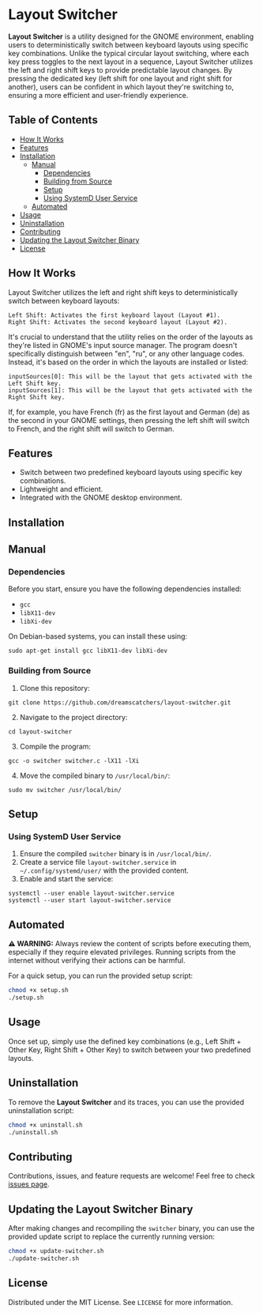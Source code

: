 # Layout Switcher

**Layout Switcher** is a utility designed for the GNOME environment, enabling users to deterministically switch between keyboard layouts using specific key combinations. Unlike the typical circular layout switching, where each key press toggles to the next layout in a sequence, Layout Switcher utilizes the left and right shift keys to provide predictable layout changes. By pressing the dedicated key (left shift for one layout and right shift for another), users can be confident in which layout they're switching to, ensuring a more efficient and user-friendly experience.

## Table of Contents

- [How It Works](#howitworks)
- [Features](#features)
- [Installation](#installation)
  - [Manual](#manual)
    - [Dependencies](#dependencies)
    - [Building from Source](#building-from-source)
    - [Setup](#setup)
    - [Using SystemD User Service](#using-systemd-user-service)
  - [Automated](#automated)
- [Usage](#usage)
- [Uninstallation](#uninstallation)
- [Contributing](#contributing)
- [Updating the Layout Switcher Binary](#contributing)
- [License](#license)

## How It Works

Layout Switcher utilizes the left and right shift keys to deterministically switch between keyboard layouts:

    Left Shift: Activates the first keyboard layout (Layout #1).
    Right Shift: Activates the second keyboard layout (Layout #2).

It's crucial to understand that the utility relies on the order of the layouts as they're listed in GNOME's input source manager. The program doesn't specifically distinguish between "en", "ru", or any other language codes. Instead, it's based on the order in which the layouts are installed or listed:

    inputSources[0]: This will be the layout that gets activated with the Left Shift key.
    inputSources[1]: This will be the layout that gets activated with the Right Shift key.

If, for example, you have French (fr) as the first layout and German (de) as the second in your GNOME settings, then pressing the left shift will switch to French, and the right shift will switch to German.

## Features

- Switch between two predefined keyboard layouts using specific key combinations.
- Lightweight and efficient.
- Integrated with the GNOME desktop environment.

## Installation
## Manual

### Dependencies

Before you start, ensure you have the following dependencies installed:

- `gcc`
- `libX11-dev`
- `libXi-dev`

On Debian-based systems, you can install these using:

```
sudo apt-get install gcc libX11-dev libXi-dev
```

### Building from Source

1. Clone this repository:
```
git clone https://github.com/dreamscatchers/layout-switcher.git
```

2. Navigate to the project directory:
```
cd layout-switcher
```

3. Compile the program:
```
gcc -o switcher switcher.c -lX11 -lXi
```

4. Move the compiled binary to `/usr/local/bin/`:
```
sudo mv switcher /usr/local/bin/
```

## Setup

### Using SystemD User Service

1. Ensure the compiled `switcher` binary is in `/usr/local/bin/`.
2. Create a service file `layout-switcher.service` in `~/.config/systemd/user/` with the provided content.
3. Enable and start the service:

```
systemctl --user enable layout-switcher.service
systemctl --user start layout-switcher.service
```

## Automated
**⚠️ WARNING:** Always review the content of scripts before executing them, especially if they require elevated privileges. Running scripts from the internet without verifying their actions can be harmful.

For a quick setup, you can run the provided setup script:

```bash
chmod +x setup.sh
./setup.sh
```


## Usage

Once set up, simply use the defined key combinations (e.g., Left Shift + Other Key, Right Shift + Other Key) to switch between your two predefined layouts.

## Uninstallation

To remove the **Layout Switcher** and its traces, you can use the provided uninstallation script:

```bash
chmod +x uninstall.sh
./uninstall.sh
```
## Contributing

Contributions, issues, and feature requests are welcome! Feel free to check [issues page](https://github.com/dreamscatchers/layout-switcher/issues). 

## Updating the Layout Switcher Binary

After making changes and recompiling the `switcher` binary, you can use the provided update script to replace the currently running version:

```bash
chmod +x update-switcher.sh
./update-switcher.sh
```

## License

Distributed under the MIT License. See `LICENSE` for more information.
